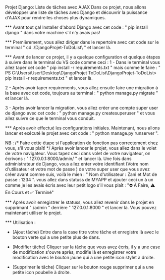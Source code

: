 Projet Django: Liste de tâches avec AJAX
Dans ce projet, nous allons développer une liste de tâches avec Django et découvrir la puissance d'AJAX pour rendre les choses plus dynamiques.

*** Avant tout ça! Installer d'abord Django avec cet code : " pip install django " dans votre machine s'il n'y avais pas!

*** Premièrement, vous allez diriger dans le repertoire avec cet code sur le terminal " cd .\DjangoProjet-ToDoList\ " et lancer là.

*** Avant de lancer ce projet, il y a quelque configuration et quelque étapes à suivre dans le terminal du VS code comme ceci :
1 - Dans le terminal vous allez taper cet code " pip install -r requirements.txt " mais comme le faire :
" PS C:\Users\User\Desktop\DjangoProjet ToDoList\DjangoProjet-ToDoList> pip install -r requirements.txt " et lancer là.

2 - Après avoir taper requirements, vous allez ensuite faire une migration à la base avec cet code, toujours au terminal : " python manage.py migrate " et lancer là.

3 - Après avoir lancer la migration, vous allez créer une compte super user de django avec cet code : " python manage.py createsuperuser " et vous allez suivre ce que le terminal vous conduit.

*** Après avoir effectué les configurations initiales. Maintenant, nous allons lancer et exécuté le projet avec cet code : " python manage.py runserver ".

NB : /* Faire cette étape si l'application de fonction pas correctement chez vous, s'il vous plaît! */
Après avoir lancer le projet, vous allez dans le volet de votre navigateur. Vous tapez ceci dans volet de votre navigateur, on écrivons : " 127.0.0.1:8000/admin/ " et lancer là. Une fois dans administrateur de Django, vous allez enter votre identifiant (Votre nom d'utilisateur et votre mot de passe ) de votre super user que vous avez créer avant comme suis, voilà le mien : " Nom d'utilisateur : Zani et Mot de passe : 1234 ". vous allez dans statuss de MYAPP et ajouter ceci un à un comme je les avais écris avec leur petit logo s'il vous plaît : "⛔️ À Faire, ⚠️ En Cours et ✅ Terminé"

*** Après avoir enregistrer le statuss, vous allez revenir dans le projet en supprimant " /admin " derrière " 127.0.0.1:8000 " et lancer là. Vous pouvez maintenant utiliser le projet.

*** Utilisation :
- (Ajout tâche) Entre dans la case titre votre tâche et enregistre là avec le bouton verte qui a une petite plus de dans.

- (Modifier tâche) Cliquer sur la tâche que vous avez écris, il y a une case de modification s'ouvre après, modifie là et enregistrer votre modification avec le bouton jaune qui a une petite icon stylet à droite.

- (Supprimer le tâche) Cliquer sur le bouton rouge supprimer qui a une petite icon poubelle à droite.